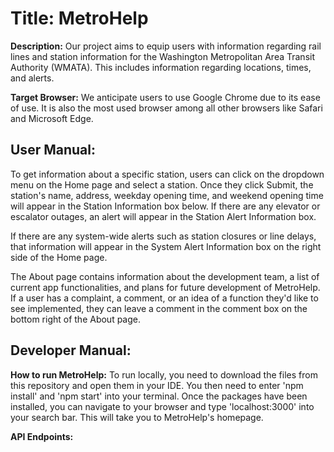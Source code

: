 <h1><b>Title: MetroHelp</b></h1>

<b>Description:</b> 
Our project aims to equip users with information regarding rail lines and station information for the Washington Metropolitan Area Transit Authority  (WMATA). This includes information regarding locations, times, and alerts.

<b>Target Browser:</b> 
We anticipate users to use Google Chrome due to its ease of use. It is also the most used browser among all other browsers like Safari and Microsoft Edge.

<h2><b>User Manual:</b></h2>
To get information about a specific station, users can click on the dropdown menu on the Home page and select a station. Once they click Submit, the station's name, address, weekday opening time, and weekend opening time will appear in the Station Information box below. If there are any elevator or escalator outages, an alert will appear in the Station Alert Information box. 

If there are any system-wide alerts such as station closures or line delays, that information will appear in the System Alert Information box on the right side of the Home page. 

The About page contains information about the development team, a list of current app functionalities, and plans for future development of MetroHelp. If a user has a complaint, a comment, or an idea of a function they'd like to see implemented, they can leave a comment in the comment box on the bottom right of the About page. 

<h2><b>Developer Manual:</b></h2>

<b>How to run MetroHelp:</b>
To run locally, you need to download the files from this repository and open them in your IDE. You then need to enter 'npm install' and 'npm start' into your terminal. Once the packages have been installed, you can navigate to your browser and type 'localhost:3000' into your search bar. This will take you to MetroHelp's homepage. 

<b>API Endpoints:</b>

